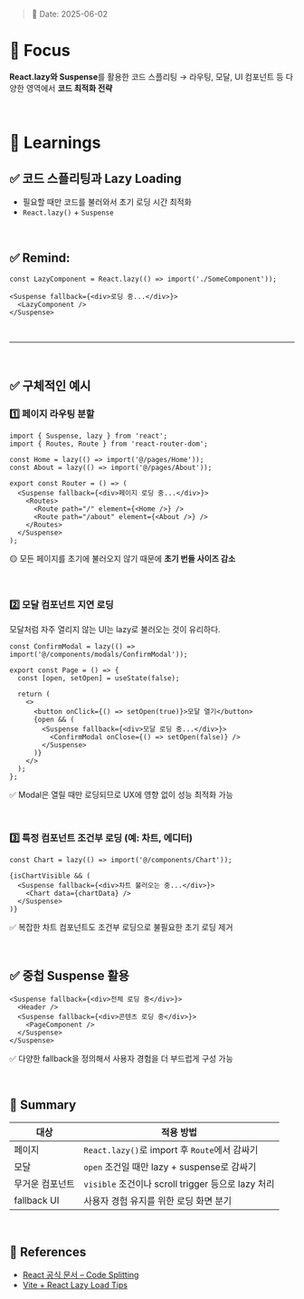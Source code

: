 > 📅 Date: 2025-06-02

# 📌 Focus

**React.lazy와 Suspense**를 활용한 코드 스플리팅
→ 라우팅, 모달, UI 컴포넌트 등 다양한 영역에서 **코드 최적화 전략**

<br />

# 📝 Learnings

## ✅ 코드 스플리팅과 Lazy Loading

* 필요할 때만 코드를 불러와서 초기 로딩 시간 최적화
* `React.lazy()` + `Suspense`

<br />

## ✅ Remind: 

```tsx
const LazyComponent = React.lazy(() => import('./SomeComponent'));

<Suspense fallback={<div>로딩 중...</div>}>
  <LazyComponent />
</Suspense>
```

<br />

---

<br />

## ✅ 구체적인 예시 

### 1️⃣ **페이지 라우팅 분할**

```tsx
import { Suspense, lazy } from 'react';
import { Routes, Route } from 'react-router-dom';

const Home = lazy(() => import('@/pages/Home'));
const About = lazy(() => import('@/pages/About'));

export const Router = () => (
  <Suspense fallback={<div>페이지 로딩 중...</div>}>
    <Routes>
      <Route path="/" element={<Home />} />
      <Route path="/about" element={<About />} />
    </Routes>
  </Suspense>
);
```

🟡 모든 페이지를 초기에 불러오지 않기 때문에 **초기 번들 사이즈 감소**

<br />

### 2️⃣ **모달 컴포넌트 지연 로딩**

모달처럼 자주 열리지 않는 UI는 lazy로 불러오는 것이 유리하다. 

```tsx
const ConfirmModal = lazy(() => import('@/components/modals/ConfirmModal'));

export const Page = () => {
  const [open, setOpen] = useState(false);

  return (
    <>
      <button onClick={() => setOpen(true)}>모달 열기</button>
      {open && (
        <Suspense fallback={<div>모달 로딩 중...</div>}>
          <ConfirmModal onClose={() => setOpen(false)} />
        </Suspense>
      )}
    </>
  );
};
```

✅ Modal은 열릴 때만 로딩되므로 UX에 영향 없이 성능 최적화 가능

<br />

### 3️⃣ **특정 컴포넌트 조건부 로딩 (예: 차트, 에디터)**

```tsx
const Chart = lazy(() => import('@/components/Chart'));

{isChartVisible && (
  <Suspense fallback={<div>차트 불러오는 중...</div>}>
    <Chart data={chartData} />
  </Suspense>
)}
```

✅ 복잡한 차트 컴포넌트도 조건부 로딩으로 불필요한 초기 로딩 제거

<br />

## ✅ 중첩 Suspense 활용

```tsx
<Suspense fallback={<div>전체 로딩 중</div>}>
  <Header />
  <Suspense fallback={<div>콘텐츠 로딩 중</div>}>
    <PageComponent />
  </Suspense>
</Suspense>
```

✅ 다양한 fallback을 정의해서 사용자 경험을 더 부드럽게 구성 가능

<br />

## 🔄 Summary 

| 대상          | 적용 방법                                     |
| ----------- | ----------------------------------------- |
| 페이지         | `React.lazy()`로 import 후 `Route`에서 감싸기    |
| 모달          | `open` 조건일 때만 lazy + suspense로 감싸기        |
| 무거운 컴포넌트    | `visible` 조건이나 scroll trigger 등으로 lazy 처리 |
| fallback UI | 사용자 경험 유지를 위한 로딩 화면 분기                    |

<br />

## 🔗 References

* [React 공식 문서 – Code Splitting](https://reactjs.org/docs/code-splitting.html)
* [Vite + React Lazy Load Tips](https://vitejs.dev/guide/features.html#dynamic-import)
